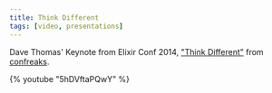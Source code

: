 ```yaml
---
title: Think Different
tags: [video, presentations]
---
```


Dave Thomas' Keynote from Elixir Conf 2014, ["Think Different"](http://www.confreaks.com/videos/4119-elixirconf2014-opening-keynote-think-different)
from [confreaks](http://www.confreaks.com/).

{% youtube "5hDVftaPQwY" %}
